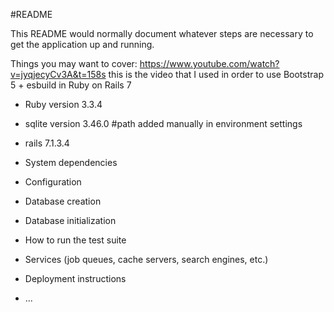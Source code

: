 #README

This README would normally document whatever steps are necessary to get the
application up and running.

Things you may want to cover:
https://www.youtube.com/watch?v=jyqjecyCv3A&t=158s 
this is the video that I used in order to use Bootstrap 5 + esbuild in Ruby on Rails 7

* Ruby version 3.3.4
* sqlite version 3.46.0 #path added manually in environment settings
* rails 7.1.3.4
  
* System dependencies

* Configuration

* Database creation

* Database initialization

* How to run the test suite

* Services (job queues, cache servers, search engines, etc.)

* Deployment instructions

* ...
